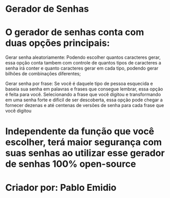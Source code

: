 # Gerador de Senhas

# O gerador de senhas conta com duas opções principais:

Gerar senha aleatoriamente: Podendo escolher quantos caracteres gerar, essa opção conta tambem com controle de quantos tipos de caracteres a senha irá conter e quanto caracteres gerar em cada tipo, podendo gerar bilhões de combinações diferentes;

Gerar senha por frase: Se você é daquele tipo de pessoa esquecida e baseia sua senha em palavras e frases que consegue lembrar, essa opção é feita para você. Selecionando a frase que você digitou e transformando em uma senha forte e dificil de ser descoberta, essa opção pode chegar a fornecer dezenas e até centenas de versões de senha para cada frase que você digitou

# Independente da função que você escolher, terá maior segurança com suas senhas ao utilizar esse gerador de senhas 100% open-source
# Criador por: Pablo Emidio
